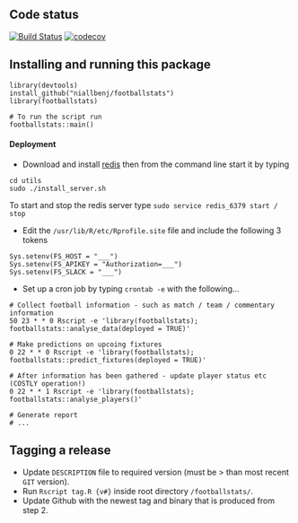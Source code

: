 ## Code status
[![Build Status](https://travis-ci.org/niallbenj/footballstats.svg?branch=master)](https://travis-ci.org/niallbenj/footballstats)
[![codecov](https://codecov.io/gh/niallbenj/footballstats/branch/master/graph/badge.svg)](https://codecov.io/gh/niallbenj/footballstats)

## Installing and running this package
```
library(devtools)
install_github("niallbenj/footballstats")
library(footballstats)

# To run the script run
footballstats::main()
``` 

#### Deployment
  - Download and install [redis](https://www.digitalocean.com/community/tutorials/how-to-install-and-use-redis) then from the command line start it by typing
```
cd utils
sudo ./install_server.sh
```
To start and stop the redis server type `sudo service redis_6379 start / stop`
  - Edit the `/usr/lib/R/etc/Rprofile.site` file and include the following 3 tokens
```
Sys.setenv(FS_HOST = "___")
Sys.setenv(FS_APIKEY = "Authorization=___")
Sys.setenv(FS_SLACK = "___")
```
  - Set up a cron job by typing `crontab -e` with the following...
```
# Collect football information - such as match / team / commentary information
50 23 * * 0 Rscript -e 'library(footballstats); footballstats::analyse_data(deployed = TRUE)'

# Make predictions on upcoing fixtures
0 22 * * 0 Rscript -e 'library(footballstats); footballstats::predict_fixtures(deployed = TRUE)'

# After information has been gathered - update player status etc (COSTLY operation!)
0 22 * * 1 Rscript -e 'library(footballstats); footballstats::analyse_players()'

# Generate report
# ...
```

## Tagging a release
  - Update `DESCRIPTION` file to required version (must be > than most recent `GIT` version).
  - Run `Rscript tag.R {v#}` inside root directory `/footballstats/`.
  - Update Github with the newest tag and binary that is produced from step 2.
